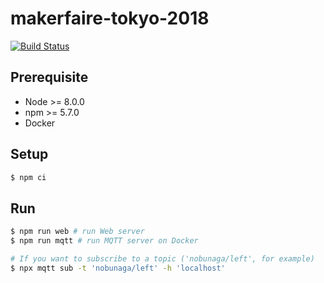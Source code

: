 # makerfaire-tokyo-2018

[![Build Status](https://travis-ci.org/kabuku/makerfaire-tokyo-2018.svg?branch=master)](https://travis-ci.org/kabuku/makerfaire-tokyo-2018)

## Prerequisite

- Node >= 8.0.0
- npm >= 5.7.0
- Docker

## Setup

```sh
$ npm ci
```

## Run

```sh
$ npm run web # run Web server
$ npm run mqtt # run MQTT server on Docker

# If you want to subscribe to a topic ('nobunaga/left', for example)
$ npx mqtt sub -t 'nobunaga/left' -h 'localhost'
```
